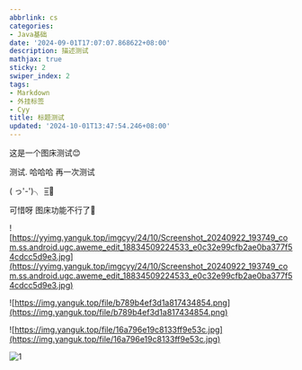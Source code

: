 ```yaml
---
abbrlink: cs
categories:
- Java基础
date: '2024-09-01T17:07:07.868622+08:00'
description: 描述测试
mathjax: true
sticky: 2
swiper_index: 2
tags:
- Markdown
- 外挂标签
- Cyy
title: 标题测试
updated: '2024-10-01T13:47:54.246+08:00'
---
```

这是一个图床测试😊

测试. 哈哈哈  再一次测试

( っ'-')╮ =͟͟͞͞🏀

可惜呀  图床功能不行了🥰

![https://yyimg.yanguk.top/imgcyy/24/10/Screenshot_20240922_193749_com.ss.android.ugc.aweme_edit_18834509224533_e0c32e99cfb2ae0ba377f54cdcc5d9e3.jpg](https://yyimg.yanguk.top/imgcyy/24/10/Screenshot_20240922_193749_com.ss.android.ugc.aweme_edit_18834509224533_e0c32e99cfb2ae0ba377f54cdcc5d9e3.jpg)

![https://img.yanguk.top/file/b789b4ef3d1a817434854.png](https://img.yanguk.top/file/b789b4ef3d1a817434854.png)

![https://img.yanguk.top/file/16a796e19c8133ff9e53c.jpg](https://img.yanguk.top/file/16a796e19c8133ff9e53c.jpg)

![1](../img/b_day.png)
